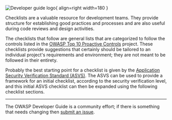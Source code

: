 ![Developer guide logo](../../../assets/images/dg_logo_bbd.png "OWASP Developer Guide"){ align=right width=180 }

Checklists are a valuable resource for development teams.
They provide structure for establishing good practices and processes
and are also useful during code reviews and design activities.

The checklists that follow are general lists that are categorized to follow the controls listed in the
[OWASP Top 10 Proactive Controls][proactive10] project.
These checklists provide suggestions that certainly should be tailored to
an individual project's requirements and environment; they are not meant to be followed in their entirety.

Probably the best starting point for a checklist is given by the [Application Security Verification Standard (ASVS)][asvs].
The ASVS can be used to provide a framework for an initial checklist, according to the security verification level,
and this initial ASVS checklist can then be expanded using the following checklist sections.

----

The OWASP Developer Guide is a community effort; if there is something that needs changing then [submit an issue][issue0602].

[asvs]: https://owasp.org/www-project-application-security-verification-standard/
[issue0602]: https://github.com/OWASP/DevGuide/issues/new?labels=enhancement&template=request.md&title=Update:%2004-design/02-web-app-checklist/00-toc
[proactive10]: https://owasp.org/www-project-proactive-controls/
